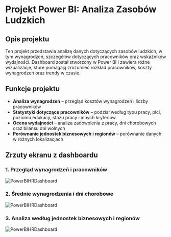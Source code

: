 # Projekt Power BI: Analiza Zasobów Ludzkich

## Opis projektu

Ten projekt przedstawia analizę danych dotyczących zasobów ludzkich, w tym wynagrodzeń, szczegółów dotyczących pracowników oraz wskaźników wydajności. Dashboard został stworzony w Power BI i zawiera różne wizualizacje, które pomagają zrozumieć rozkład pracowników, koszty wynagrodzeń oraz trendy w czasie.

## Funkcje projektu

- **Analiza wynagrodzeń** – przegląd kosztów wynagrodzeń i liczby pracowników
- **Statystyki dotyczące pracowników** – podział według typu pracy, płci, poziomu edukacji, stażu pracy i innych kryteriów
- **Ocena wydajności** – analiza zadowolenia z pracy, dni chorobowych oraz bilansu dni wolnych
- **Porównanie jednostek biznesowych i regionów** – porównanie danych w różnych lokalizacjach

## Zrzuty ekranu z dashboardu

### 1. Przegląd wynagrodzeń i pracowników

![PowerBIHRDashboard](HR1)

### 2. Średnie wynagrodzenia i dni chorobowe

![PowerBIHRDashboard](HR2)

### 3. Analiza według jednostek biznesowych i regionów

![PowerBIHRDashboard](HR3)




